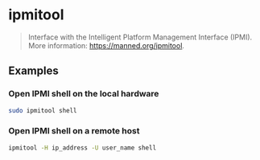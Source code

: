 # ipmitool

> Interface with the Intelligent Platform Management Interface (IPMI). More information: <https://manned.org/ipmitool>.

## Examples

### Open IPMI shell on the local hardware

```bash
sudo ipmitool shell
```

### Open IPMI shell on a remote host

```bash
ipmitool -H ip_address -U user_name shell
```
